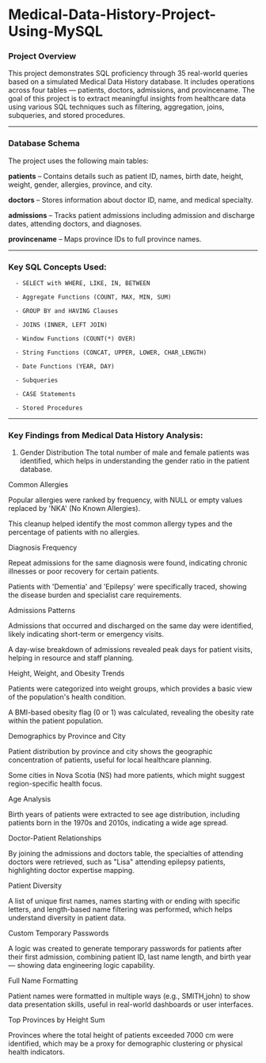 # Medical-Data-History-Project-Using-MySQL

### Project Overview
This project demonstrates SQL proficiency through 35 real-world queries based on a simulated Medical Data History database. It includes operations across four tables — patients, doctors, admissions, and provincename. The goal of this project is to extract meaningful insights from healthcare data using various SQL techniques such as filtering, aggregation, joins, subqueries, and stored procedures.
__________________________________________________________________________________________________________________________________________________________________________________________
### Database Schema

The project uses the following main tables:

**patients** – Contains details such as patient ID, names, birth date, height, weight, gender, allergies, province, and city.

**doctors** – Stores information about doctor ID, name, and medical specialty.

**admissions** – Tracks patient admissions including admission and discharge dates, attending doctors, and diagnoses.

**provincename** – Maps province IDs to full province names.

__________________________________________________________________________________________________________________________________________________________________________________________

### Key SQL Concepts Used: 

```
  - SELECT with WHERE, LIKE, IN, BETWEEN

  - Aggregate Functions (COUNT, MAX, MIN, SUM)

  - GROUP BY and HAVING Clauses

  - JOINS (INNER, LEFT JOIN)

  - Window Functions (COUNT(*) OVER)

  - String Functions (CONCAT, UPPER, LOWER, CHAR_LENGTH)

  - Date Functions (YEAR, DAY)

  - Subqueries

  - CASE Statements

  - Stored Procedures
```
____________________________________________________________________________________________________________________________________________________________________________________________

### Key Findings from Medical Data History Analysis:

1) Gender Distribution
The total number of male and female patients was identified, which helps in understanding the gender ratio in the patient database.

Common Allergies

Popular allergies were ranked by frequency, with NULL or empty values replaced by 'NKA' (No Known Allergies).

This cleanup helped identify the most common allergy types and the percentage of patients with no allergies.

Diagnosis Frequency

Repeat admissions for the same diagnosis were found, indicating chronic illnesses or poor recovery for certain patients.

Patients with 'Dementia' and 'Epilepsy' were specifically traced, showing the disease burden and specialist care requirements.

Admissions Patterns

Admissions that occurred and discharged on the same day were identified, likely indicating short-term or emergency visits.

A day-wise breakdown of admissions revealed peak days for patient visits, helping in resource and staff planning.

Height, Weight, and Obesity Trends

Patients were categorized into weight groups, which provides a basic view of the population's health condition.

A BMI-based obesity flag (0 or 1) was calculated, revealing the obesity rate within the patient population.

Demographics by Province and City

Patient distribution by province and city shows the geographic concentration of patients, useful for local healthcare planning.

Some cities in Nova Scotia (NS) had more patients, which might suggest region-specific health focus.

Age Analysis

Birth years of patients were extracted to see age distribution, including patients born in the 1970s and 2010s, indicating a wide age spread.

Doctor-Patient Relationships

By joining the admissions and doctors table, the specialties of attending doctors were retrieved, such as "Lisa" attending epilepsy patients, highlighting doctor expertise mapping.

Patient Diversity

A list of unique first names, names starting with or ending with specific letters, and length-based name filtering was performed, which helps understand diversity in patient data.

Custom Temporary Passwords

A logic was created to generate temporary passwords for patients after their first admission, combining patient ID, last name length, and birth year — showing data engineering logic capability.

Full Name Formatting

Patient names were formatted in multiple ways (e.g., SMITH,john) to show data presentation skills, useful in real-world dashboards or user interfaces.

Top Provinces by Height Sum

Provinces where the total height of patients exceeded 7000 cm were identified, which may be a proxy for demographic clustering or physical health indicators.



